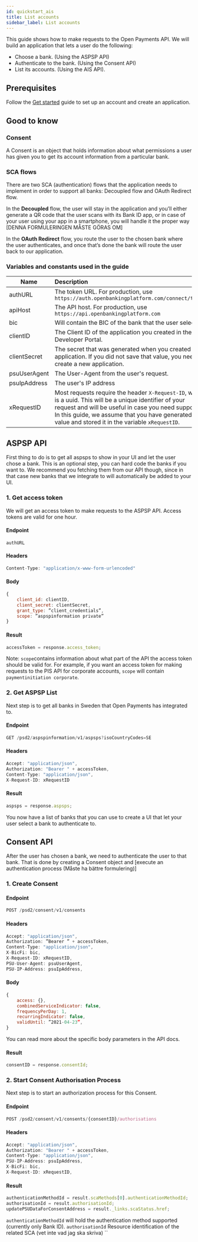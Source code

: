 ```yaml
---
id: quickstart_ais
title: List accounts
sidebar_label: List accounts
---
```


This guide shows how to make requests to the Open Payments API. We will build an application that lets a user do the following:

- Choose a bank. (Using the ASPSP API)
- Authenticate to the bank. (Using the Consent API)
- List its accounts. (Using the AIS API).

## Prerequisites

Follow the [Get started](getstarted) guide to set up an account and create an application.

## Good to know

### Consent

A Consent is an object that holds information about what permissions a user has given you to get its account information from a particular bank.

### SCA flows

There are two SCA (authentication) flows that the application needs to implement in order to support all banks: Decoupled flow and OAuth Redirect flow.

In the **Decoupled** flow, the user will stay in the application and you’ll either generate a QR code that the user scans with its Bank ID app, or in case of your user using your app in a smartphone, you will handle it the proper way [DENNA FORMULERINGEN MÅSTE GÖRAS OM]

In the **OAuth Redirect** flow, you route the user to the chosen bank where the user authenticates, and once that’s done the bank will route the user back to our application.

### Variables and constants used in the guide

| Name         | Description                                                                                                                                                                                                                                                             |
| ------------ | :---------------------------------------------------------------------------------------------------------------------------------------------------------------------------------------------------------------------------------------------------------------------- |
| authURL      | The token URL. For production, use `https://auth.openbankingplatform.com/connect/token`                                                                                                                                                                                 |
| apiHost      | The API host. For production, use `https://api.openbankingplatform.com`                                                                                                                                                                                                 |
| bic          | Will contain the BIC of the bank that the user selected.                                                                                                                                                                                                                |
| clientID     | The Client ID of the application you created in the Developer Portal.                                                                                                                                                                                                   |
| clientSecret | The secret that was generated when you created an application. If you did not save that value, you need to create a new application.                                                                                                                                    |
| psuUserAgent | The User-Agent from the user's request.                                                                                                                                                                                                                                 |
| psuIpAddress | The user's IP address                                                                                                                                                                                                                                                   |
| xRequestID   | Most requests require the header `X-Request-ID`, which is a uuid. This will be a unique identifier of your request and will be useful in case you need support. In this guide, we assume that you have generated this value and stored it in the variable `xRequestID`. |

## ASPSP API

First thing to do is to get all aspsps to show in your UI and let the user chose a bank. This is an optional step, you can hard code the banks if you want to. We recommend you fetching them from our API though, since in that case new banks that we integrate to will automatically be added to your UI.

### 1. Get access token

We will get an access token to make requests to the ASPSP API. Access tokens are valid for one hour.

#### Endpoint

`authURL`

#### Headers

```javascript
Content-Type: "application/x-www-form-urlencoded"
```

#### Body

```javascript
{
    client_id: clientID,
    client_secret: clientSecret,
    grant_type: ”client_credentials”,
    scope: ”aspspinformation private”
}
```

#### Result
```javascript
accessToken = response.access_token;
```

Note: `scope`contains information about what part of the API the access token should be valid for. For example, if you want an access token for making requests to the PIS API for corporate accounts, `scope` will contain `paymentinitiation corporate`.

### 2. Get ASPSP List

Next step is to get all banks in Sweden that Open Payments has integrated to.

#### Endpoint

```javascript
GET /psd2/aspspinformation/v1/aspsps?isoCountryCodes=SE
```

#### Headers

```javascript
Accept: "application/json",
Authorization: "Bearer " + accessToken,
Content-Type: "application/json",
X-Request-ID: xRequestID
```

#### Result
```javascript
aspsps = response.aspsps;
```

You now have a list of banks that you can use to create a UI that let your user select a bank to authenticate to.

## Consent API

After the user has chosen a bank, we need to authenticate the user to that bank. That is done by creating a Consent object and [execute an authentication process (Måste ha bättre formulering)]

### 1. Create Consent

#### Endpoint

```javascript
POST /psd2/consent/v1/consents
```

#### Headers

```javascript
Accept: "application/json",
Authorization: ”Bearer ” + accessToken,
Content-Type: "application/json",
X-BicFi: bic,
X-Request-ID: xRequestID,
PSU-User-Agent: psuUserAgent,
PSU-IP-Address: psuIpAddress,
```

#### Body
```javascript
{
    access: {},
    combinedServiceIndicator: false,
    frequencyPerDay: 1,
    recurringIndicator: false,
    validUntil: ”2021-04-23”,
}
```
You can read more about the specific body parameters in the API docs.

#### Result
```javascript
consentID = response.consentId;
```

### 2. Start Consent Authorisation Process

Next step is to start an authorization process for this Consent.

#### Endpoint

```javascript
POST /psd2/consent/v1/consents/{consentID}/authorisations
```

#### Headers

```javascript
Accept: "application/json",
Authorization: "Bearer " + accessToken,
Content-Type: "application/json",
PSU-IP-Address: psuIpAddress,
X-BicFi: bic,
X-Request-ID: xRequestID,
```

#### Result

```javascript
authenticationMethodId = result.scaMethods[0].authenticationMethodId;
authorisationId = result.authorisationId;
updatePSUDataForConsentAddress = result._links.scaStatus.href;
```

`authenticationMethodId` will hold the authentication method supported (currently only Bank ID).
`authorisationId` Resource identification of the related SCA (vet inte vad jag ska skriva)
``